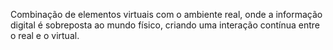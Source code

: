 Combinação de elementos virtuais com o ambiente real, onde a informação digital é sobreposta ao mundo físico, criando uma interação contínua entre o real e o virtual.